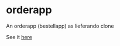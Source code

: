 # orderapp


An orderapp (bestellapp) as lieferando clone

See it [here](https://vladik178.github.io/orderapp/)

